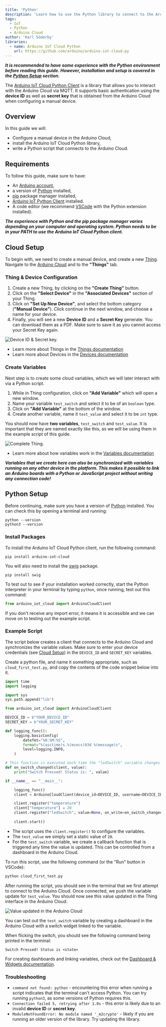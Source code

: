 ```yaml
---
title: 'Python'
description: 'Learn how to use the Python library to connect to the Arduino Cloud.'
tags: 
  - IoT
  - Python
  - Arduino Cloud
author: 'Karl Söderby'
libraries: 
  - name: Arduino IoT Cloud Python
    url: https://github.com/arduino/arduino-iot-cloud-py
---
```


***It is recommended to have some experience with the Python environment before reading this guide. However, installation and setup is covered in the [Python Setup](#python-setup) section.***

The [Arduino IoT Cloud Python Client](https://pypi.org/project/arduino-iot-cloud/) is a library that allows you to interact with the Arduino Cloud via MQTT. It supports basic authentication using the **device ID** as well as **secret key** that is obtained from the Arduino Cloud when configuring a manual device.


## Overview

In this guide we will:
- Configure a manual device in the Arduino Cloud,
- install the Arduino IoT Cloud Python library,
- write a Python script that connects to the Arduino Cloud. 

## Requirements

To follow this guide, make sure to have:

- An [Arduino account](https://login.arduino.cc/login),
- a version of [Python](https://www.python.org/downloads/) installed,
- [pip](https://packaging.python.org/en/latest/tutorials/installing-packages/) package manager installed,
- [Arduino IoT Python Client](https://pypi.org/project/arduino-iot-client/) installed.
- A code editor (we recommend [VSCode](https://code.visualstudio.com/) with the Python extension installed).

***The experience with Python and the pip package manager varies depending on your computer and operating system. Python needs to be in your PATH to use the Arduino IoT Cloud Python client.***

## Cloud Setup

To begin with, we need to create a manual device, and create a new [Thing](/arduino-cloud/cloud-interface/things). Navigate to the [Arduino Cloud](https://app.arduino.cc/) and to the **"Things"** tab.

### Thing & Device Configuration

1. Create a new Thing, by clicking on the **"Create Thing"** button.
2. Click on the **"Select Device"** in the **"Associated Devices"** section of your Thing.
3. Click on **"Set Up New Device"**, and select the bottom category (**"Manual Device"**). Click continue in the next window, and choose a name for your device.
4. Finally, you will see a new **Device ID** and a **Secret Key** generate. You can download them as a PDF. Make sure to save it as you cannot access your Secret Key again.

![Device ID & Secret key.](assets/device-key.png)

- Learn more about Things in the [Things documentation](/arduino-cloud/cloud-interface/things)
- Learn more about Devices in the [Devices documentation](/arduino-cloud/hardware/devices)

### Create Variables

Next step is to create some cloud variables, which we will later interact with via a Python script.

1. While in Thing configuration, click on **"Add Variable"** which will open a new window.
2. Name your variable `test_switch` and select it to be of an `boolean` type.
3. Click on **"Add Variable"** at the bottom of the window.
4. Create another variable, name it `test_value` and select it to be `int` type.

You should now have **two variables**, `test_switch` and `test_value`. It is important that they are named exactly like this, as we will be using them in the example script of this guide.

![Complete Thing.](assets/thing.png)

- Learn more about how variables work in the [Variables documentation](/arduino-cloud/cloud-interface/variables)

***Variables that we create here can also be synchronized with variables running on any other device in the platform. This makes it possible to link an Arduino boards with a Python or JavaScript project without writing any connection code!*** 

## Python Setup

Before continuing, make sure you have a version of [Python](https://www.python.org/downloads/) installed. You can check this by opening a terminal and running:

```
python --version
python3 --version
```

### Install Packages

To install the Arduino IoT Cloud Python client, run the following command:

```
pip install arduino-iot-cloud
```

You will also need to install the [swig](https://pypi.org/project/swig/) package.

```
pip install swig
```

To test out to see if your installation worked correctly, start the Python interpreter in your terminal by typing `python`, once running, test out this command:

```python
from arduino_iot_cloud import ArduinoCloudClient
```

If you don't receive any import error, it means it is accessible and we can move on to testing out the example script.

### Example Script

The script below creates a client that connects to the Arduino Cloud and synchronizes the variable values. Make sure to enter your device credentials (see [Cloud Setup](#cloud-setup)) in the `DEVICE_ID` and `SECRET_KEY` variables.

Create a python file, and name it something appropriate, such as `cloud_first_test.py`, and copy the contents of the code snippet below into it.

```python
import time
import logging

import sys
sys.path.append("lib")

from arduino_iot_cloud import ArduinoCloudClient

DEVICE_ID = b"YOUR_DEVICE_ID"
SECRET_KEY = b"YOUR_SECRET_KEY"

def logging_func():
    logging.basicConfig(
        datefmt="%H:%M:%S",
        format="%(asctime)s.%(msecs)03d %(message)s",
        level=logging.INFO,
    )   

# This function is executed each time the "ledSwitch" variable changes 
def on_switch_changed(client, value):
    print("Switch Pressed! Status is: ", value)

if __name__ == "__main__":

    logging_func()
    client = ArduinoCloudClient(device_id=DEVICE_ID, username=DEVICE_ID, password=SECRET_KEY)

    client.register("temperature")  
    client["temperature"] = 20
    client.register("ledSwitch", value=None, on_write=on_switch_changed)
    
    client.start()
```

- The script uses the `client.register()` to configure the variables. 
- The `test_value` we simply set a static value of `20`.
- For the `test_switch` variable, we create a callback function that is triggered any time the value is updated. This can be controlled from a dashboard in the Arduino Cloud.

To run this script, use the following command (or the "Run" button in VSCode):

```python
python cloud_first_test.py
```

After running the script, you should see in the terminal that we first attempt to connect to the Arduino Cloud. Once connected, we push the variable update for `test_value`. You should now see this value updated in the Thing interface in the Arduino Cloud.

![Value updated in the Arduino Cloud](assets/values.png)

You can test out the `test_switch` variable by creating a dashboard in the Arduino Cloud with a switch widget linked to the variable. 

When flicking the switch, you should see the following command being printed in the terminal:

```
Switch Pressed! Status is <state>
```

For creating dashboards and linking variables, check out the [Dashboard & Widgets documentation](/arduino-cloud/cloud-interface/dashboard-widgets).

### Troubleshooting

- `command not found: python` - encountering this error when running a script indicates that the terminal can't access Python. You can try running `python3`, as some versions of Python requires this.
- `Connection failed 5, retrying after 1.0s` - this error is likely due to an invalid **device ID** or **secret key**.
- `ModuleNotFoundError: No module named '_m2crypto'` - likely if you are running an older version of the library. Try updating the library.

